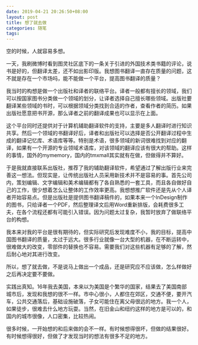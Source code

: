 ```yaml
---
date: 2019-04-21 20:26:50+08:00
layout: post
title: 想了就去做
categories: 随笔
tags: 
---
```


空的时候，人就容易多想。

一天，我刷微博时看到图灵社区底下的一条关于引进的外国技术类书籍的评论，说书是好的，但翻译太差，还不如出影印版。我想图书翻译一直存在质量的问题，这不就是存在一个市场吗，能不能做一个平台，提高图书翻译的质量？

我当时的构想是做一个出版社和译者的联络平台。译者一般都有擅长的领域，我们可以按国家图书分类做一个领域的划分，让译者选择自己擅长哪些领域。出版社要翻译某些领域的书时，可以根据领域分类找到合适的作者，查看作者的简历。如果出版社愿意把书开源，那么译者之前的翻译成果也可以显示在上面。

这个平台同时还提供对于计算机辅助翻译软件的支持，主要是多人翻译时进行知识共享。然后一个领域的书翻译好后，译者和出版社可以选择是否公开翻译过程中生成的翻译记忆库、术语库等等。特别是术语，很多领域的新词很难找到对应的翻译，如果有一个开源的专业领域术语库，对该领域的翻译应该有很大的帮助。这样的事情，国外的mymemory，国内的tmxmall其实就有在做，但做得并不算好。

于是我就直接联系出版社，推荐了我的辅助翻译软件，希望通过了解出版行业来完善这一想法。但现实是，让传统出版社人员采用新技术并不是容易的事。首先公司内，策划编辑、文字编辑和美术编辑都有了各自熟悉的一套工具，而且各自做好自己的工作，很少想着怎么让整体的工作效率更高。我想想推广软件还是先从个人译者开始容易点。但是出版社是提供图书翻译稿件的，如果本来一个InDesign制作的图书，只给译者一个PDF，然后整理译文后用Word重新排版，会耗费很多工夫，在各个流程还都有可能引入错误。因为问题太过复杂，我暂时放弃了做联络平台的构想。

我本来对我的平台是很有期待的，但实际研究后发现难度不小，我的目标，提高中国图书翻译的质量，太过于远大。很多行业就像一台大型的机器，在不断运转中，很难做大的改变，零部件的替换也不容易。需要我们对这些机器有足够的了解，然后耐心地对其进行改变。

所以，想了就去做，不是说马上做出一个成品，还是研究应不应该做，怎么样做好之后再决定要不要做。

实践出真知。16年我去美国，本来以为美国是个繁华的国家，结果去了美国南部城市后，发现和我想的很不一样。市中心很小，人都住在郊区，交通不便，要开汽车，公共交通落后，基础设施破落，子女可能住在离父母很远的地方。我一个人，如果徒步，很难去什么地方玩耍。当然，在旧金山和纽约这样的地方是可以的，和国内的城市很像，人口密集，比较热闹。

很多时候，一开始想的和后来做的会不一样。有时候想得很坏，但做的结果很好。有时候想得很好，但做了才发现当时的想法有很多不足的地方。





